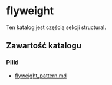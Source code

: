 # flyweight

Ten katalog jest częścią sekcji structural.

## Zawartość katalogu

### Pliki

- [flyweight_pattern.md](flyweight_pattern.md)

